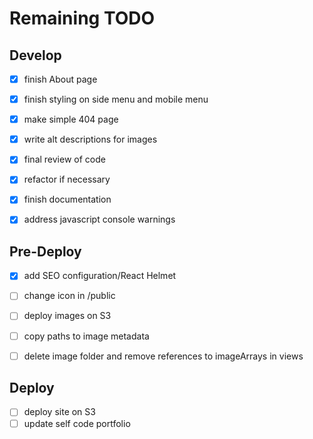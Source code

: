 # Remaining TODO

## Develop

- [x] finish About page
- [x] finish styling on side menu and mobile menu
- [x] make simple 404 page
- [x] write alt descriptions for images
- [x] final review of code
- [x] refactor if necessary
- [x] finish documentation
- [x] address javascript console warnings


## Pre-Deploy

- [x] add SEO configuration/React Helmet
- [ ] change icon in /public
- [ ] deploy images on S3
- [ ] copy paths to image metadata
- [ ] delete image folder and remove references to imageArrays in views


## Deploy

- [ ] deploy site on S3
- [ ] update self code portfolio